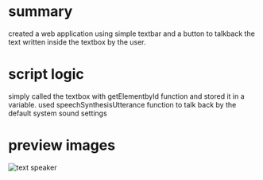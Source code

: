 # summary
created a web application using simple textbar and a button to talkback the text written inside the textbox by the user.
# script logic
simply called the textbox with getElementbyId function and stored it in a variable.
used speechSynthesisUtterance function to talk back by the default system sound settings
# preview images
![text speaker](https://github.com/user-attachments/assets/aa27b97f-c546-457a-a6d7-ac5481bf912b)
